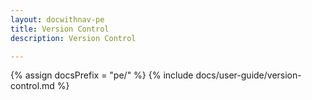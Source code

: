 ```yaml
---
layout: docwithnav-pe
title: Version Control
description: Version Control

---
```


{% assign docsPrefix = "pe/" %}
{% include docs/user-guide/version-control.md %}
